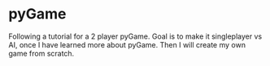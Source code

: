 # pyGame

Following a tutorial for a 2 player pyGame. 
Goal is to make it singleplayer vs AI, once I have learned more about pyGame. 
Then I will create my own game from scratch. 
